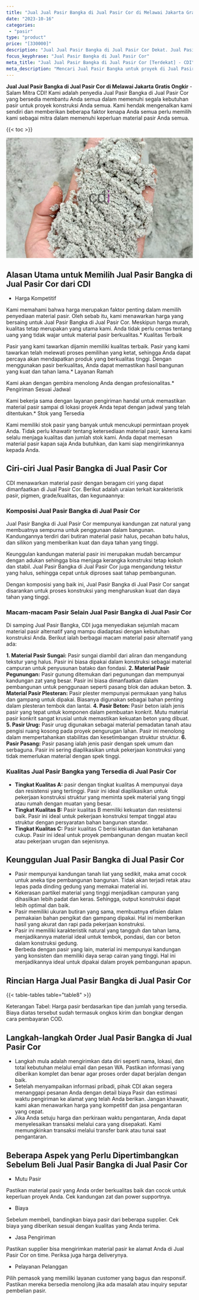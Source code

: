 ```yaml
---
title: "Jual Jual Pasir Bangka di Jual Pasir Cor di Melawai Jakarta Gratis Ongkir"
date: "2023-10-16"
categories:
 - "pasir"
type: "product"
price: "[330000]"
description: "Jual Jual Pasir Bangka di Jual Pasir Cor Dekat. Jual Pasir Bangka ini sering dipakai dalam proyek konstruksi sebagai material adukan yang terpilih dan bersih. Silakan hubungi kami untuk informasi lebih lanjut."
focus_keyphrase: "Jual Pasir Bangka di Jual Pasir Cor"
meta_title: "Jual Jual Pasir Bangka di Jual Pasir Cor [Terdekat] - CDI"
meta_description: "Mencari Jual Pasir Bangka untuk proyek di Jual Pasir Cor? Kami menyediakan Jual Pasir Bangka berkualitas untuk material adukan. Dapatkan penawaran terbaik sekarang."
---
```


**Jual Jual Pasir Bangka di Jual Pasir Cor di Melawai Jakarta Gratis Ongkir** - Salam Mitra CDI! Kami adalah penyedia Jual Pasir Bangka di Jual Pasir Cor yang bersedia membantu Anda semua dalam memenuhi segala kebutuhan pasir untuk proyek konstruksi Anda semua. Kami hendak mengenalkan kami sendiri dan memberikan beberapa faktor kenapa Anda semua perlu memilih kami sebagai mitra dalam memenuhi keperluan material pasir Anda semua.

{{< toc >}}

![Jual Jual Pasir Bangka di Jual Pasir Cor di Melawai Jakarta Gratis Ongkir](/images/pasir/pasir-bangunan-07.jpg)

## Alasan Utama untuk Memilih Jual Pasir Bangka di Jual Pasir Cor dari CDI

*   Harga Kompetitif

Kami memahami bahwa harga merupakan faktor penting dalam memilih penyediaan material pasir. Oleh sebab itu, kami menawarkan harga yang bersaing untuk Jual Pasir Bangka di Jual Pasir Cor. Meskipun harga murah, kualitas tetap merupakan yang utama kami. Anda tidak perlu cemas tentang uang yang tidak wajar untuk material pasir berkualitas.*   Kualitas Terbaik

Pasir yang kami tawarkan dijamin memiliki kualitas terbaik. Pasir yang kami tawarkan telah melewati proses pemilihan yang ketat, sehingga Anda dapat percaya akan mendapatkan produk yang berkualitas tinggi. Dengan menggunakan pasir berkualitas, Anda dapat memastikan hasil bangunan yang kuat dan tahan lama.*   Layanan Ramah

Kami akan dengan gembira menolong Anda dengan profesionalitas.*   Pengiriman Sesuai Jadwal

Kami bekerja sama dengan layanan pengiriman handal untuk memastikan material pasir sampai di lokasi proyek Anda tepat dengan jadwal yang telah ditentukan.*   Stok yang Tersedia

Kami memiliki stok pasir yang banyak untuk mencukupi permintaan proyek Anda. Tidak perlu khawatir tentang ketersediaan material pasir, karena kami selalu menjaga kualitas dan jumlah stok kami. Anda dapat memesan material pasir kapan saja Anda butuhkan, dan kami siap mengirimkannya kepada Anda. 

## Ciri-ciri Jual Pasir Bangka di Jual Pasir Cor

CDI menawarkan material pasir dengan beragam ciri yang dapat dimanfaatkan di Jual Pasir Cor. Berikut adalah uraian terkait karakteristik pasir, pigmen, grade/kualitas, dan kegunaannya:

### Komposisi Jual Pasir Bangka di Jual Pasir Cor

Jual Pasir Bangka di Jual Pasir Cor mempunyai kandungan zat natural yang membuatnya sempurna untuk penggunaan dalam bangunan. Kandungannya terdiri dari butiran material pasir halus, pecahan batu halus, dan silikon yang memberikan kuat dan daya tahan yang tinggi.

Keunggulan kandungan material pasir ini merupakan mudah bercampur dengan adukan sehingga bisa menjaga kerangka konstruksi tetap kokoh dan stabil. Jual Pasir Bangka di Jual Pasir Cor juga mengandung tekstur yang halus, sehingga cepat untuk diproses saat tahap pembangunan.

Dengan komposisi yang baik ini, Jual Pasir Bangka di Jual Pasir Cor sangat disarankan untuk proses konstruksi yang mengharuskan kuat dan daya tahan yang tinggi.

### Macam-macam Pasir Selain Jual Pasir Bangka di Jual Pasir Cor

Di samping Jual Pasir Bangka, CDI juga menyediakan sejumlah macam material pasir alternatif yang mampu diadaptasi dengan kebutuhan konstruksi Anda. Berikut ialah berbagai macam material pasir alternatif yang ada:

**1\. Material Pasir Sungai:** Pasir sungai diambil dari aliran dan mengandung tekstur yang halus. Pasir ini biasa dipakai dalam konstruksi sebagai material campuran untuk penyusunan batako dan fondasi.
**2\. Material Pasir Pegunungan:** Pasir gunung ditemukan dari pegunungan dan mempunyai kandungan zat yang besar. Pasir ini biasa dimanfaatkan dalam pembangunan untuk penggunaan seperti pasang blok dan adukan beton.
**3\. Material Pasir Plesteran:** Pasir plester mempunyai permukaan yang halus dan gampang untuk dipakai. Biasanya digunakan sebagai bahan penting dalam plesteran tembok dan lantai.
**4\. Pasir Beton:** Pasir beton ialah jenis pasir yang tepat untuk komponen dalam pembuatan konkrit. Mutu material pasir konkrit sangat krusial untuk memastikan kekuatan beton yang dibuat.
**5\. Pasir Urug:** Pasir urug digunakan sebagai material pemadatan tanah atau pengisi ruang kosong pada proyek pengurugan lahan. Pasir ini menolong dalam mempertahankan stabilitas dan kesetimbangan struktur struktur.
**6\. Pasir Pasang:** Pasir pasang ialah jenis pasir dengan spek umum dan serbaguna. Pasir ini sering diaplikasikan untuk pekerjaan konstruksi yang tidak memerlukan material dengan spek tinggi.

### Kualitas Jual Pasir Bangka yang Tersedia di Jual Pasir Cor

*   **Tingkat Kualitas A:** pasir dengan tingkat kualitas A mempunyai daya dan resistensi yang tertinggi. Pasir ini ideal diaplikasikan untuk pekerjaan konstruksi struktur yang meminta spek material yang tinggi atau rumah dengan muatan yang besar.
*   **Tingkat Kualitas B:** Pasir kualitas B memiliki kekuatan dan resistensi baik. Pasir ini ideal untuk pekerjaan konstruksi tempat tinggal atau struktur dengan persyaratan bahan bangunan standar.
*   **Tingkat Kualitas C:** Pasir kualitas C berisi kekuatan dan ketahanan cukup. Pasir ini ideal untuk proyek pembangunan dengan muatan kecil atau pekerjaan urugan dan sejenisnya.

## Keunggulan Jual Pasir Bangka di Jual Pasir Cor

*   Pasir mempunyai kandungan tanah liat yang sedikit, maka amat cocok untuk aneka tipe pembangunan bangunan. Tidak akan terjadi retak atau lepas pada dinding gedung yang memakai material ini.
*   Kekerasan partikel material yang tinggi menjadikan campuran yang dihasilkan lebih padat dan keras. Sehingga, output konstruksi dapat lebih optimal dan baik.
*   Pasir memiliki ukuran butiran yang sama, membuatnya efisien dalam pemakaian bahan pengikat dan gampang dipakai. Hal ini memberikan hasil yang akurat dan rapi pada pekerjaan konstruksi.
*   Pasir ini memiliki karakteristik natural yang tangguh dan tahan lama, menjadikannya material ideal untuk tembok, pondasi, dan cor beton dalam konstruksi gedung.
*   Berbeda dengan pasir yang lain, material ini mempunyai kandungan yang konsisten dan memiliki daya serap cairan yang tinggi. Hal ini menjadikannya ideal untuk dipakai dalam proyek pembangunan apapun.

## Rincian Harga Jual Pasir Bangka di Jual Pasir Cor

{{< table-tables table="table8" >}}

Keterangan Tabel: Harga pasir berdasarkan tipe dan jumlah yang tersedia. Biaya diatas tersebut sudah termasuk ongkos kirim dan bongkar dengan cara pembayaran COD.

## Langkah-langkah Order Jual Pasir Bangka di Jual Pasir Cor

*   Langkah mula adalah mengirimkan data diri seperti nama, lokasi, dan total kebutuhan melalui email dan pesan WA. Pastikan informasi yang diberikan komplet dan benar agar proses order dapat berjalan dengan baik.
*   Setelah menyampaikan informasi pribadi, pihak CDI akan segera menanggapi pesanan Anda dengan detail biaya Pasir dan estimasi waktu pengiriman ke alamat yang telah Anda berikan. Jangan khawatir, kami akan menawarkan harga yang kompetitif dan jasa pengantaran yang cepat.
*   Jika Anda setuju harga dan perkiraan waktu pengantaran, Anda dapat menyelesaikan transaksi melalui cara yang disepakati. Kami memungkinkan transaksi melalui transfer bank atau tunai saat pengantaran.

## Beberapa Aspek yang Perlu Dipertimbangkan Sebelum Beli Jual Pasir Bangka di Jual Pasir Cor

*   Mutu Pasir

Pastikan material pasir yang Anda order berkualitas baik dan cocok untuk keperluan proyek Anda. Cek kandungan zat dan power supportnya.
*   Biaya

Sebelum membeli, bandingkan biaya pasir dari beberapa supplier. Cek biaya yang diberikan sesuai dengan kualitas yang Anda terima.
*   Jasa Pengiriman

Pastikan supplier bisa mengirimkan material pasir ke alamat Anda di Jual Pasir Cor on time. Periksa juga harga deliverynya.
*   Pelayanan Pelanggan

Pilih pemasok yang memiliki layanan customer yang bagus dan responsif. Pastikan mereka bersedia menolong jika ada masalah atau inquiry seputar pembelian pasir.
